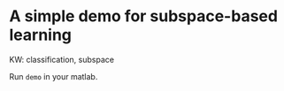 A simple demo for subspace-based learning
=====

KW: classification, subspace

Run `demo` in your matlab.
